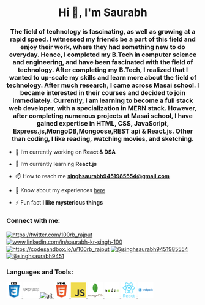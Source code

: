 <!-- ### Hi This is Saurabh 👋

The field of technology is fascinating, as well as growing at a rapid speed. I witnessed my friends be a part of this field and enjoy their work, where they had something new to do everyday. Hence, I completed my B.Tech in computer science and engineering, and have been fascinated with the field of technology.

After completing my B.Tech, I realized that I wanted to up-scale my skills and learn more about the field of technology. After much research, I came across Masai school. I became interested in their courses and decided to join immediately.

Currently, I am learning to become a full stack web developer, with a specialization in MERN stack. However, after completing numerous projects at Masai school, I have gained expertise in HTML, CSS, and JavaScript.

Other than coding, I like reading, watching movies, and sketching.



**100rbrajpuT/100rbrajpuT** is a ✨ _special_ ✨ repository because its `README.md` (this file) appears on your GitHub profile.

Here are some ideas to get you started:

- 🔭 I’m currently working on React.js
- 🌱 I’m currently learning fullstack well Development 
- 👯 I’m looking to collaborate on ...
- 🤔 I’m looking for help with ...
- 💬 Ask me about ...
- 📫 How to reach me: singhsaurabh9451985554@gmail.com
- 😄 Pronouns: Saurabh
- ⚡ Fun fact: ...
 --><h1 align="center">Hi 👋, I'm Saurabh</h1>
<h3 align="center">The field of technology is fascinating, as well as growing at a rapid speed. I witnessed my friends be a part of this field and enjoy their work, where they had something new to do everyday. Hence, I completed my B.Tech in computer science and engineering, and have been fascinated with the field of technology. After completing my B.Tech, I realized that I wanted to up-scale my skills and learn more about the field of technology. After much research, I came across Masai school. I became interested in their courses and decided to join immediately. Currently, I am learning to become a full stack web developer, with a specialization in MERN stack. However, after completing numerous projects at Masai school, I have gained expertise in HTML, CSS, JavaScript, Express.js,MongoDB,Mongoose,REST api & React.js. Other than coding, I like reading, watching movies, and sketching.</h3>

- 🔭 I’m currently working on **React & DSA**

- 🌱 I’m currently learning **React.js**

- 📫 How to reach me **singhsaurabh9451985554@gmail.com**

- 📄 Know about my experiences [here](https://drive.google.com/file/d/1sCEMl80dCDgTBJVABnO_ch4Yzxjt3AgG/view?usp=sharing)

- ⚡ Fun fact **I like mysterious things**

<h3 align="left">Connect with me:</h3>
<p align="left">
<a href="https://twitter.com/100rb_rajput" target="blank"><img align="center" src="https://raw.githubusercontent.com/rahuldkjain/github-profile-readme-generator/master/src/images/icons/Social/twitter.svg" alt="https://twitter.com/100rb_rajput" height="30" width="40" /></a>
<a href="https://www.linkedin.com/in/saurabh-kumar-singh-153909195/" target="blank"><img align="center" src="https://raw.githubusercontent.com/rahuldkjain/github-profile-readme-generator/master/src/images/icons/Social/linked-in-alt.svg" alt="www.linkedin.com/in/saurabh-kr-singh-100" height="30" width="40" /></a>
<a href="https://codesandbox.com/https://codesandbox.io/u/100rb_rajput" target="blank"><img align="center" src="https://raw.githubusercontent.com/rahuldkjain/github-profile-readme-generator/master/src/images/icons/Social/codesandbox.svg" alt="https://codesandbox.io/u/100rb_rajput" height="30" width="40" /></a>
<a href="https://medium.com/@singhsaurabh9451985554" target="blank"><img align="center" src="https://raw.githubusercontent.com/rahuldkjain/github-profile-readme-generator/master/src/images/icons/Social/medium.svg" alt="@singhsaurabh9451985554" height="30" width="40" /></a>
<a href="https://www.hackerearth.com/@singhsaurabh9451" target="blank"><img align="center" src="https://raw.githubusercontent.com/rahuldkjain/github-profile-readme-generator/master/src/images/icons/Social/hackerearth.svg" alt="@singhsaurabh9451" height="30" width="40" /></a>
</p>

<h3 align="left">Languages and Tools:</h3>
<p align="left"> <a href="https://www.w3schools.com/css/" target="_blank" rel="noreferrer"> <img src="https://raw.githubusercontent.com/devicons/devicon/master/icons/css3/css3-original-wordmark.svg" alt="css3" width="40" height="40"/> </a> <a href="https://expressjs.com" target="_blank" rel="noreferrer"> <img src="https://raw.githubusercontent.com/devicons/devicon/master/icons/express/express-original-wordmark.svg" alt="express" width="40" height="40"/> </a> <a href="https://git-scm.com/" target="_blank" rel="noreferrer"> <img src="https://www.vectorlogo.zone/logos/git-scm/git-scm-icon.svg" alt="git" width="40" height="40"/> </a> <a href="https://www.w3.org/html/" target="_blank" rel="noreferrer"> <img src="https://raw.githubusercontent.com/devicons/devicon/master/icons/html5/html5-original-wordmark.svg" alt="html5" width="40" height="40"/> </a> <a href="https://developer.mozilla.org/en-US/docs/Web/JavaScript" target="_blank" rel="noreferrer"> <img src="https://raw.githubusercontent.com/devicons/devicon/master/icons/javascript/javascript-original.svg" alt="javascript" width="40" height="40"/> </a> <a href="https://www.mongodb.com/" target="_blank" rel="noreferrer"> <img src="https://raw.githubusercontent.com/devicons/devicon/master/icons/mongodb/mongodb-original-wordmark.svg" alt="mongodb" width="40" height="40"/> </a> <a href="https://nodejs.org" target="_blank" rel="noreferrer"> <img src="https://raw.githubusercontent.com/devicons/devicon/master/icons/nodejs/nodejs-original-wordmark.svg" alt="nodejs" width="40" height="40"/> </a> <a href="https://reactjs.org/" target="_blank" rel="noreferrer"> <img src="https://raw.githubusercontent.com/devicons/devicon/master/icons/react/react-original-wordmark.svg" alt="react" width="40" height="40"/> </a> <a href="https://webpack.js.org" target="_blank" rel="noreferrer"> <img src="https://raw.githubusercontent.com/devicons/devicon/d00d0969292a6569d45b06d3f350f463a0107b0d/icons/webpack/webpack-original-wordmark.svg" alt="webpack" width="40" height="40"/> </a> </p>

